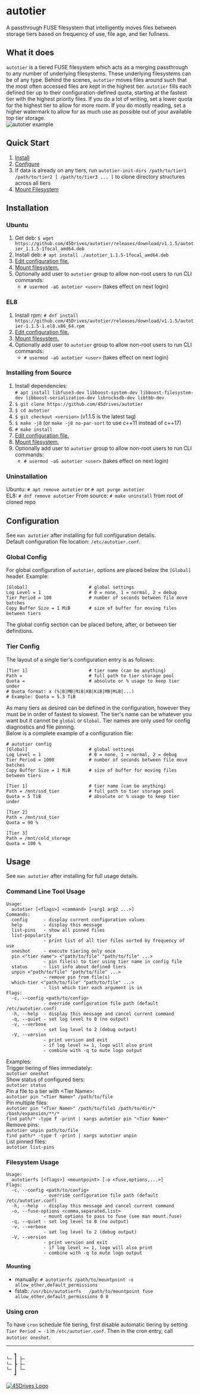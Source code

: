 # autotier
A passthrough FUSE filesystem that intelligently moves files between storage tiers based on frequency of use, file age, and tier fullness.

## What it does
`autotier` is a tiered FUSE filesystem which acts as a merging passthrough to any number of underlying filesystems. These underlying filesystems can be of any type. Behind the scenes, `autotier` moves files around such that the most often accessed files are kept in the highest tier. `autotier` fills each defined tier up to their configuration-defined quota, starting at the fastest tier with the highest priority files. If you do a lot of writing, set a lower quota for the highest tier to allow for more room. If you do mostly reading, set a higher watermark to allow for as much use as possible out of your available top tier storage.  
![autotier example](doc/mounted_fs_status.png)

## Quick Start
1. [Install](#installation)
1. [Configure](#configuration)
1. If data is already on any tiers, run `autotier-init-dirs /path/to/tier1 /path/to/tier2 [ /path/to/tier3 ... ]` to clone directory structures across all tiers
1. [Mount Filesystem](#mounting)

## Installation
### Ubuntu
1. Get deb: `$ wget https://github.com/45Drives/autotier/releases/download/v1.1.5/autotier_1.1.5-1focal_amd64.deb`
1. Install deb: `# apt install ./autotier_1.1.5-1focal_amd64.deb`
1. [Edit configuration file.](#configuration)
1. [Mount filesystem.](#mounting)
1. Optionally add user to `autotier` group to allow non-root users to run CLI commands:
	* `# usermod -aG autotier <user>` (takes effect on next login)

### EL8
1. Install rpm: `# dnf install https://github.com/45Drives/autotier/releases/download/v1.1.5/autotier-1.1.5-1.el8.x86_64.rpm`
1. [Edit configuration file.](#configuration)
1. [Mount filesystem.](#mounting)
1. Optionally add user to `autotier` group to allow non-root users to run CLI commands:
	* `# usermod -aG autotier <user>` (takes effect on next login)

### Installing from Source
1. Install dependencies:  
	```# apt install libfuse3-dev libboost-system-dev libboost-filesystem-dev libboost-serialization-dev librocksdb-dev libtbb-dev```
1. `$ git clone https://github.com/45drives/autotier`
1. `$ cd autotier`
1. `$ git checkout <version>` (v1.1.5 is the latest tag)
1. `$ make -j8` (or `make -j8 no-par-sort` to use c++11 instead of c++17)
1. `# make install`
1. [Edit configuration file.](#configuration)
1. [Mount filesystem.](#mounting)
1. Optionally add user to `autotier` group to allow non-root users to run CLI commands:
	* `# usermod -aG autotier <user>` (takes effect on next login)

### Uninstallation
Ubuntu: `# apt remove autotier` or `# apt purge autotier`  
EL8: `# dnf remove autotier`
From source: `# make uninstall` from root of cloned repo

## Configuration
See `man autotier` after installing for full configuration details.  
Default configuration file location: `/etc/autotier.conf`.
### Global Config
For global configuration of `autotier`, options are placed below the `[Global]` header. Example:
```
[Global]                       # global settings
Log Level = 1                  # 0 = none, 1 = normal, 2 = debug
Tier Period = 100              # number of seconds between file move batches
Copy Buffer Size = 1 MiB       # size of buffer for moving files between tiers
```
The global config section can be placed before, after, or between tier definitions.
### Tier Config
The layout of a single tier's configuration entry is as follows:
```
[Tier 1]                       # tier name (can be anything)
Path =                         # full path to tier storage pool
Quota =                        # absolute or % usage to keep tier under
# Quota format: x (%|B|MB|MiB|KB|KiB|MB|MiB|...)
# Example: Quota = 5.3 TiB
```
As many tiers as desired can be defined in the configuration, however they must be in order of fastest to slowest. The tier's name can be whatever you want but it cannot be `global` or `Global`. Tier names are only used for config diagnostics and file pinning.  
Below is a complete example of a configuration file:
```
# autotier config
[Global]                       # global settings
Log Level = 1                  # 0 = none, 1 = normal, 2 = debug
Tier Period = 1000             # number of seconds between file move batches
Copy Buffer Size = 1 MiB       # size of buffer for moving files between tiers

[Tier 1]                       # tier name (can be anything)
Path = /mnt/ssd_tier           # full path to tier storage pool
Quota = 5 TiB                  # absolute or % usage to keep tier under

[Tier 2]
Path = /mnt/ssd_tier
Quota = 90 %

[Tier 3]
Path = /mnt/cold_storage
Quota = 100 %
```

## Usage
See `man autotier` after installing for full usage details.
### Command Line Tool Usage
```
Usage:
  autotier [<flags>] <command> [<arg1 arg2 ...>]
Commands:
  config      - display current configuration values
  help        - display this message
  list-pins   - show all pinned files
  list-popularity
              - print list of all tier files sorted by frequency of use
  oneshot     - execute tiering only once
  pin <"tier name"> <"path/to/file" "path/to/file" ...>
              - pin file(s) to tier using tier name in config file
  status      - list info about defined tiers
  unpin <"path/to/file" "path/to/file" ...>
              - remove pin from file(s)
  which-tier <"path/to/file" "path/to/file" ...>
              - list which tier each argument is in
Flags:
  -c, --config <path/to/config>
              - override configuration file path (default /etc/autotier.conf)
  -h, --help  - display this message and cancel current command
  -q, --quiet - set log level to 0 (no output)
  -v, --verbose
              - set log level to 2 (debug output)
  -V, --version
              - print version and exit
              - if log level >= 1, logo will also print
              - combine with -q to mute logo output
```
Examples:  
Trigger tiering of files immediately:  
`autotier oneshot`  
Show status of configured tiers:  
`autotier status`  
Pin a file to a tier with \<Tier Name\>:  
`autotier pin "<Tier Name>" /path/to/file`  
Pin multiple files:  
`autotier pin "<Tier Name>" /path/to/file1 /path/to/dir/* /bash/expansion/**/*`  
`find path/* -type f -print | xargs autotier pin "<Tier Name>"`  
Remove pins:  
`autotier unpin path/to/file`  
`find path/* -type f -print | xargs autotier unpin`  
List pinned files:  
`autotier list-pins`

### Filesystem Usage
```
Usage:
  autotierfs [<flags>] <mountpoint> [-o <fuse,options,...>]
Flags:
  -c, --config <path/to/config>
              - override configuration file path (default /etc/autotier.conf)
  -h, --help  - display this message and cancel current command
  -o, --fuse-options <comma,separated,list>
              - mount options to pass to fuse (see man mount.fuse)
  -q, --quiet - set log level to 0 (no output)
  -v, --verbose
              - set log level to 2 (debug output)
  -V, --version
              - print version and exit
              - if log level >= 1, logo will also print
              - combine with -q to mute logo output
```
#### Mounting
* manually: `# autotierfs /path/to/mountpoint -o allow_other,default_permissions`
* fstab: `/usr/bin/autotierfs	/path/to/mountpoint	fuse	allow_other,default_permissions 0 0`
### Using cron  
To have `cron` schedule file tiering, first disable automatic tiering by setting `Tier Period = -1` in `/etc/autotier.conf`.
Then in the cron entry, call `autotier oneshot`.  

---
```
   ┓
└─ ┃ ├─
└─ ┣ ├─
└─ ┃ └─
   ┛
```
[![45Drives Logo](https://www.45drives.com/img/45-drives-brand.png)](https://www.45drives.com)
